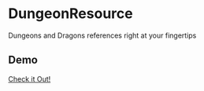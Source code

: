 DungeonResource
===============

Dungeons and Dragons references right at your fingertips

Demo
----

[Check it Out!](http://dungeonresource.azurewebsites.net/)
